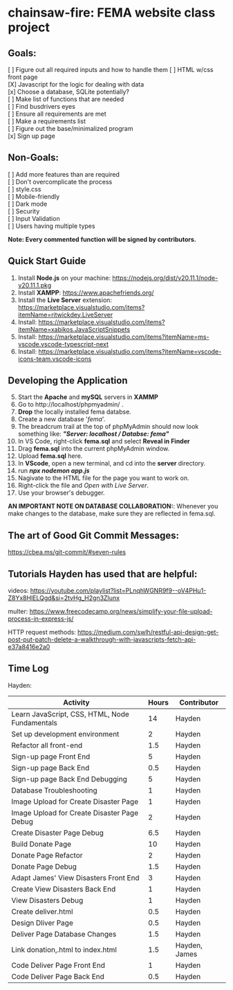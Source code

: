 # chainsaw-fire: FEMA website class project

## Goals:
[ ] Figure out all required inputs and how to handle them
[ ] HTML w/css front page\
[X] Javascript for the logic for dealing with data\
[x] Choose a database, SQLite potentially?\
[ ] Make list of functions that are needed\
[ ] Find busdrivers eyes\
[ ] Ensure all requirements are met\
[ ] Make a requirements list\
[ ] Figure out the base/minimalized program\
[x] Sign up page

## Non-Goals:
[ ] Add more features than are required\
[ ] Don't overcomplicate the process\
[ ] style.css\
[ ] Mobile-friendly\
[ ] Dark mode\
[ ] Security\
[ ] Input Validation\
[ ] Users having multiple types

**Note: Every commented function will be signed by contributors.**

## Quick Start Guide

1. Install **Node.js** on your machine: https://nodejs.org/dist/v20.11.1/node-v20.11.1.pkg
2. Install **XAMPP**: https://www.apachefriends.org/
3. Install the **Live Server** extension: https://marketplace.visualstudio.com/items?itemName=ritwickdey.LiveServer
4. Install: https://marketplace.visualstudio.com/items?itemName=xabikos.JavaScriptSnippets
5. Install: https://marketplace.visualstudio.com/items?itemName=ms-vscode.vscode-typescript-next
6. Install: https://marketplace.visualstudio.com/items?itemName=vscode-icons-team.vscode-icons

## Developing the Application

5. Start the **Apache** and **mySQL** servers in **XAMMP** 
6. Go to http://localhost/phpmyadmin/ .
8. **Drop** the locally installed fema databse.
7. Create a new database '*fema*'.
8. The breadcrum trail at the top of phpMyAdmin should now look something like: ***"Server: localhost / Databse: fema"***
9. In VS Code, right-click **fema.sql** and select **Reveal in Finder**
10. Drag **fema.sql** into the current phpMyAdmin window.
11. Upload **fema.sql** here. 
12. In **VScode**, open a new terminal, and cd into the **server** directory.
13. run ***npx nodemon app.js***
14. Nagivate to the HTML file for the page you want to work on.
15. Right-click the file and *Open with Live Server*. 
16. Use your browser's debugger.

**AN IMPORTANT NOTE ON DATABASE COLLABORATION:**: Whenever you make changes to the database, make sure they are reflected in fema.sql.


## The art of Good Git Commit Messages:

https://cbea.ms/git-commit/#seven-rules

## Tutorials Hayden has used that are helpful: 
videos: https://youtube.com/playlist?list=PLnqhWGNR9f9--oV4PHu1-Z8Yx8HlELQgd&si=2tvHg_H2gn3ZIunx

multer: https://www.freecodecamp.org/news/simplify-your-file-upload-process-in-express-js/

HTTP request methods:
https://medium.com/swlh/restful-api-design-get-post-put-patch-delete-a-walkthrough-with-javascripts-fetch-api-e37a8416e2a0

## Time Log

 Hayden:
 
 | Activity | Hours | Contributor |
| -------- | ------- | ----------|
| Learn JavaScript, CSS, HTML, Node Fundamentals | 14 | Hayden |
| Set up development environment | 2 | Hayden |
| Refactor all front-end | 1.5 | Hayden |
| Sign-up page Front End | 5 | Hayden |
| Sign-up page Back End | 0.5 | Hayden |
| Sign-up page Back End Debugging | 5 | Hayden |
| Database Troubleshooting | 1 | Hayden |
| Image Upload for Create Disaster Page | 1 | Hayden |
| Image Upload for Create Disaster Page Debug | 2 | Hayden |
| Create Disaster Page Debug | 6.5 | Hayden |
| Build Donate Page | 10 | Hayden |
| Donate Page Refactor | 2 | Hayden |
| Donate Page Debug | 1.5 | Hayden |
| Adapt James' View Disasters Front End | 3 | Hayden |
| Create View Disasters Back End | 1 | Hayden |
| View Disasters Debug | 1 | Hayden |
| Create deliver.html | 0.5 | Hayden |
| Design Dliver Page | 0.5 | Hayden |
| Deliver Page Database Changes | 1.5 | Hayden |
| Link donation,.html to index.html | 1.5 | Hayden, James |
| Code Deliver Page Front End | 1 | Hayden |
| Code Deliver Page Back End | 0.5 | Hayden |

